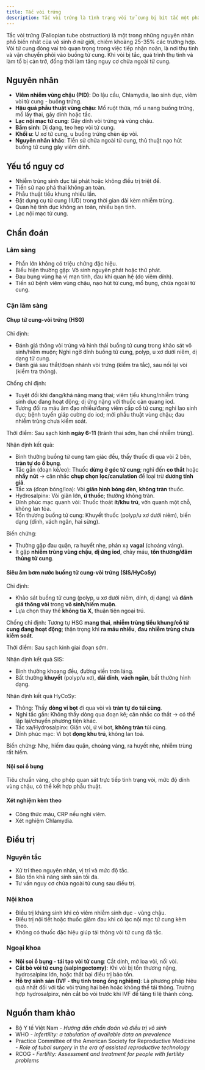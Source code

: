 ```yaml
---
title: Tắc vòi trứng
description: Tắc vòi trứng là tình trạng vòi tử cung bị bít tắc một phần hoặc toàn bộ, gây cản trở quá trình thụ tinh và vận chuyển phôi, là nguyên nhân thường gặp của vô sinh nữ.
---
```


Tắc vòi trứng (Fallopian tube obstruction) là một trong những nguyên nhân phổ biến nhất của vô sinh ở nữ giới, chiếm khoảng 25-35% các trường hợp. Vòi tử cung đóng vai trò quan trọng trong việc tiếp nhận noãn, là nơi thụ tinh và vận chuyển phôi vào buồng tử cung. Khi vòi bị tắc, quá trình thụ tinh và làm tổ bị cản trở, đồng thời làm tăng nguy cơ chửa ngoài tử cung.

## Nguyên nhân

- **Viêm nhiễm vùng chậu (PID)**: Do lậu cầu, Chlamydia, lao sinh dục, viêm vòi tử cung - buồng trứng.
- **Hậu quả phẫu thuật vùng chậu**: Mổ ruột thừa, mổ u nang buồng trứng, mổ lấy thai, gây dính hoặc tắc.
- **Lạc nội mạc tử cung**: Gây dính vòi trứng và vùng chậu.
- **Bẩm sinh**: Dị dạng, teo hẹp vòi tử cung.
- **Khối u**: U xơ tử cung, u buồng trứng chèn ép vòi.
- **Nguyên nhân khác**: Tiền sử chửa ngoài tử cung, thủ thuật nạo hút buồng tử cung gây viêm dính.

## Yếu tố nguy cơ

- Nhiễm trùng sinh dục tái phát hoặc không điều trị triệt để.
- Tiền sử nạo phá thai không an toàn.
- Phẫu thuật tiểu khung nhiều lần.
- Đặt dụng cụ tử cung (IUD) trong thời gian dài kèm nhiễm trùng.
- Quan hệ tình dục không an toàn, nhiều bạn tình.
- Lạc nội mạc tử cung.

## Chẩn đoán

### Lâm sàng

- Phần lớn không có triệu chứng đặc hiệu.
- Biểu hiện thường gặp: Vô sinh nguyên phát hoặc thứ phát.
- Đau bụng vùng hạ vị mạn tính, đau khi quan hệ (do viêm dính).
- Tiền sử bệnh viêm vùng chậu, nạo hút tử cung, mổ bụng, chửa ngoài tử cung.

### Cận lâm sàng

#### Chụp tử cung-vòi trứng (HSG)

Chỉ định:

- Đánh giá thông vòi trứng và hình thái buồng tử cung trong khảo sát vô sinh/hiếm muộn; Nghi ngờ dính buồng tử cung, polyp, u xơ dưới niêm, dị dạng tử cung.
- Đánh giá sau thắt/đoạn nhánh vòi trứng (kiểm tra tắc), sau nối lại vòi (kiểm tra thông).

Chống chỉ định:

- Tuyệt đối khi đang/khả năng mang thai; viêm tiểu khung/nhiễm trùng sinh dục đang hoạt động; dị ứng nặng với thuốc cản quang iod.
- Tương đối ra máu âm đạo nhiều/đang viêm cấp cổ tử cung; nghi lao sinh dục; bệnh tuyến giáp cường do iod; mới phẫu thuật vùng chậu; đau nhiễm trùng chưa kiểm soát.

Thời điểm: Sau sạch kinh **ngày 6-11** (tránh thai sớm, hạn chế nhiễm trùng).

Nhận định kết quả:

- Bình thường buồng tử cung tam giác đều, thấy thuốc đi qua vòi 2 bên, **tràn tự do ổ bụng**.
- Tắc gần (đoạn kẽ/eo): Thuốc **dừng ở góc tử cung**; nghĩ đến **co thắt** hoặc **nhầy nút** → cân nhắc **chụp chọn lọc/canulation** để loại trừ **dương tính giả**.
- Tắc xa (đoạn bóng/loa): Vòi **giãn hình bóng đèn**, **không tràn** thuốc.
- Hydrosalpinx: Vòi giãn lớn, **ứ thuốc**; thường không tràn.
- Dính phúc mạc quanh vòi: Thuốc thoát **ít/khu trú**, vờn quanh một chỗ, không lan tỏa.
- Tổn thương buồng tử cung: Khuyết thuốc (polyp/u xơ dưới niêm), biến dạng (dính, vách ngăn, hai sừng).

Biến chứng:

- Thường gặp đau quặn, ra huyết nhẹ, phản xạ **vagal** (choáng váng).
- Ít gặp **nhiễm trùng vùng chậu**, **dị ứng iod**, chảy máu, **tổn thương/đâm thủng tử cung**.

#### Siêu âm bơm nước buồng tử cung-vòi trứng (SIS/HyCoSy)

Chỉ định:

- Khảo sát buồng tử cung (polyp, u xơ dưới niêm, dính, dị dạng) và **đánh giá thông vòi** trong **vô sinh/hiếm muộn**.
- Lựa chọn thay thế **không tia X**, thuận tiện ngoại trú.

Chống chỉ định: Tương tự HSG **mang thai**, **nhiễm trùng tiểu khung/cổ tử cung đang hoạt động**; thận trọng khi **ra máu nhiều**, **đau nhiễm trùng chưa kiểm soát**.

Thời điểm: Sau sạch kinh giai đoạn sớm.

Nhận định kết quả SIS:

- Bình thường khoang đều, đường viền trơn láng.
- Bất thường **khuyết** (polyp/u xơ), **dải dính**, **vách ngăn**, bất thường hình dạng.

Nhận định kết quả HyCoSy:

- Thông: Thấy **dòng vi bọt** đi qua vòi và **tràn tự do túi cùng**.
- Nghi tắc gần: Không thấy dòng qua đoạn kẽ; cân nhắc co thắt → có thể lặp lại/chuyển phương tiện khác.
- Tắc xa/Hydrosalpinx: Giãn vòi, ứ vi bọt, **không tràn** túi cùng.
- Dính phúc mạc: Vi bọt **đọng khu trú**, không lan toả.

Biến chứng: Nhẹ, hiếm đau quặn, choáng váng, ra huyết nhẹ, nhiễm trùng rất hiếm.

#### Nội soi ổ bụng

Tiêu chuẩn vàng, cho phép quan sát trực tiếp tình trạng vòi, mức độ dính vùng chậu, có thể kết hợp phẫu thuật.

#### Xét nghiệm kèm theo

- Công thức máu, CRP nếu nghi viêm.
- Xét nghiệm Chlamydia.

## Điều trị

### Nguyên tắc

- Xử trí theo nguyên nhân, vị trí và mức độ tắc.
- Bảo tồn khả năng sinh sản tối đa.
- Tư vấn nguy cơ chửa ngoài tử cung sau điều trị.

### Nội khoa

- Điều trị kháng sinh khi có viêm nhiễm sinh dục - vùng chậu.
- Điều trị nội tiết hoặc thuốc giảm đau khi có lạc nội mạc tử cung kèm theo.
- Không có thuốc đặc hiệu giúp tái thông vòi tử cung đã tắc.

### Ngoại khoa

- **Nội soi ổ bụng - tái tạo vòi tử cung**: Cắt dính, mở loa vòi, nối vòi.
- **Cắt bỏ vòi tử cung (salpingectomy)**: Khi vòi bị tổn thương nặng, hydrosalpinx lớn, hoặc thất bại điều trị bảo tồn.
- **Hỗ trợ sinh sản (IVF - thụ tinh trong ống nghiệm)**: Là phương pháp hiệu quả nhất đối với tắc vòi trứng hai bên hoặc không thể tái thông. Trường hợp hydrosalpinx, nên cắt bỏ vòi trước khi IVF để tăng tỉ lệ thành công.

## Nguồn tham khảo

- Bộ Y tế Việt Nam - _Hướng dẫn chẩn đoán và điều trị vô sinh_
- WHO - _Infertility: a tabulation of available data on prevalence_
- Practice Committee of the American Society for Reproductive Medicine - _Role of tubal surgery in the era of assisted reproductive technology_
- RCOG - _Fertility: Assessment and treatment for people with fertility problems_
